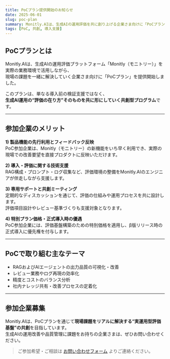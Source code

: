 ```yaml
---
title: PoCプラン提供開始のお知らせ
date: 2025-06-01
slug: poc-plan
summary: Monitly.AIは、生成AIの運用評価を共に創り上げる企業さま向けに「PoCプラン」の提供を開始しました。評価基盤の共同開発・先行利用・導入支援を通じ、現場の課題を解決する新しい価値を共創してまいります。
tags: [PoC, 共創, 導入支援]
---
```


## PoCプランとは
Monitly.AIは、生成AIの運用評価プラットフォーム「Monitly（モニトリー）」を実際の業務環境で活用しながら、  
現場の課題を一緒に解決していく企業さま向けに「PoCプラン」を提供開始しました。

このプランは、単なる導入前の検証支援ではなく、  
**生成AI運用の“評価の在り方”そのものを共に形にしていく共創型プログラム**です。

---

## 参加企業のメリット
**1) 製品機能の先行利用とフィードバック反映**  
PoC参加企業は、Monitly（モニトリー）の新機能をいち早く利用でき、実際の現場での改善要望を直接プロダクトに反映いただけます。

**2) 導入・評価に関する技術支援**  
RAG構成・プロンプト・ログ収集など、評価環境の整備をMonitly.AIのエンジニアが伴走しながら支援します。

**3) 専用サポートと共創ミーティング**  
定期的なディスカッションを通じて、評価の仕組みや運用プロセスを共に設計します。  
評価項目設計やレビュー基準づくりも支援対象となります。

**4) 特別プラン価格・正式導入時の優遇**  
PoC参加企業には、評価基盤構築のための特別価格を適用し、β版リリース時の正式導入に優先権を付与します。

---

## PoCで取り組む主なテーマ
- RAGおよびAIエージェントの出力品質の可視化・改善  
- レビュー業務やログ再現の効率化  
- 精度とコストのバランス分析  
- 社内ナレッジ共有・改善プロセスの定着化  

---

## 参加企業募集
Monitly.AIは、PoCプランを通じて**現場課題をリアルに解決する“実運用型評価基盤”の共創**を目指しています。  
生成AIの運用改善や品質管理に課題をお持ちの企業さまは、ぜひお問い合わせください。

> ご参加希望・ご相談は [お問い合わせフォーム](/contact) よりご連絡ください。
